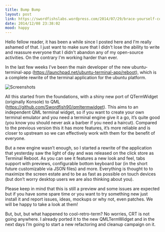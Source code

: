 ```yaml
---
title: Bump Bump
layout: post
link: https://swordfishslabs.wordpress.com/2014/07/29/brace-yourself-cool-old-term-is-coming/
date: 2014/12/08 23:38:02
mood: happy
---
```

 
<!-- link: https://swordfishslabs.wordpress.com/2014/12/08/bump-bump/ -->

Hello fellow reader, it has been a while since I posted here and I'm really ashamed of that. I just want to make sure that I didn't lose the ability to write and reassure everyone that I didn't abandon any of my open-source activities. On the contrary I'm working harder than ever.

In the last few weeks I’ve been the main developer of the new ubuntu-terminal-app (<a href="https://launchpad.net/ubuntu-terminal-app/reboot">https://launchpad.net/ubuntu-terminal-app/reboot</a>), which is a complete rewrite of the terminal application for the ubuntu platform.

![Screenshots](https://i.imgur.com/a7nSDMQ.jpg)

All this started from the foundations, with a shiny new port of QTermWidget (originally Konsole) to QML (<a href="https://github.com/Swordfish90/qmltermwidget">https://github.com/Swordfish90/qmltermwidget</a>). This aims to an independent QML terminal widget, so if you want to create your own terminal emulator and you need a terminal engine give it a go, it’s quite good (you know you should never ask a barber if you need a haircut). Compared to the previous version this it has more features, it’s more reliable and is closer to upstream so we can effectively work with them for the benefit of everyone.

But a new engine wasn’t enough, so I started a rewrite of the application that yesterday saw the light of day and was released on the click store as Terminal Reboot. As you can see it features a new look and feel, tabs support with previews, configurable bottom keyboard bar (in the short future customizable via JSON files) and more. Everything is thought to to maximize the screen estate and to be as fast as possible on touch devices (but don’t worry desktop users we are also thinking about you).

Please keep in mind that this is still a preview and some issues are expected but if you have some spare time or you want to try something new just install it and report issues, ideas, mockups or why not, even patches. We will be happy to take a look at them!

But, but, but what happened to cool-retro-term? No worries, CRT is not going anywhere. I already ported it to the new QMLTermWidget and in the next days I’m going to start a new refactoring and cleanup campaign on it.
